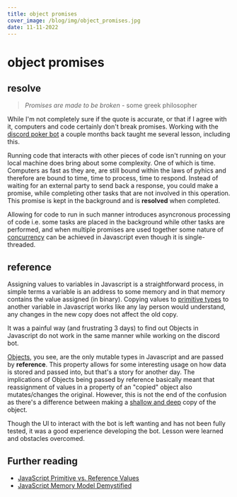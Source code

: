 ```yaml
---
title: object promises
cover_image: /blog/img/object_promises.jpg
date: 11-11-2022
---
```


# object promises

## resolve

> _Promises are made to be broken_ - some greek philosopher

While I'm not completely sure if the quote is accurate, or that if I agree with it, computers and code certainly don't break promises. Working with the [discord poker bot](https://github.com/nightisyang/discord-poker-bot) a couple months back taught me several lesson, including this.

Running code that interacts with other pieces of code isn't running on your local machine does bring about some complexity. One of which is time. Computers as fast as they are, are still bound within the laws of pyhics and therefore are bound to time, time to process, time to respond. Instead of waiting for an external party to send back a response, you could make a promise, while completing other tasks that are not involved in this operation. This promise is kept in the background and is **resolved** when completed.

Allowing for code to run in such manner introduces asyncronous processing of code i.e. some tasks are placed in the background while other tasks are performed, and when multiple promises are used together some nature of [concurrency](https://developer.mozilla.org/en-US/docs/Web/JavaScript/Reference/Global_Objects/Promise#promise_concurrency) can be achieved in Javascript even though it is single-threaded.

## reference

Assigning values to variables in Javascript is a straightforward process, in simple terms a variable is an address to some memory and in that memory contains the value assigned (in binary). Copying values to [primitive types](https://developer.mozilla.org/en-US/docs/Glossary/Primitive) to another variable in Javascript works like any lay person would understand, any changes in the new copy does not affect the old copy.

It was a painful way (and frustrating 3 days) to find out Objects in Javascript do not work in the same manner while working on the discord bot.

[Objects](https://developer.mozilla.org/en-US/docs/Web/JavaScript/Data_structures#objects), you see, are the only mutable types in Javascript and are passed by **reference**. This property allows for some interesting usage on how data is stored and passed into, but that's a story for another day. The implications of Objects being passed by reference basically meant that reassignment of values in a property of an "copied" object also mutates/changes the original. However, this is not the end of the confusion as there's a difference between making a [shallow and deep](https://www.geeksforgeeks.org/difference-between-shallow-and-deep-copy-of-a-class/) copy of the object.

Though the UI to interact with the bot is left wanting and has not been fully tested, it was a good experience developing the bot. Lesson were learned and obstacles overcomed.

## Further reading

- [JavaScript Primitive vs. Reference Values](https://www.javascripttutorial.net/javascript-primitive-vs-reference-values/)
- [JavaScript Memory Model Demystified](https://www.zhenghao.io/posts/javascript-memory)
